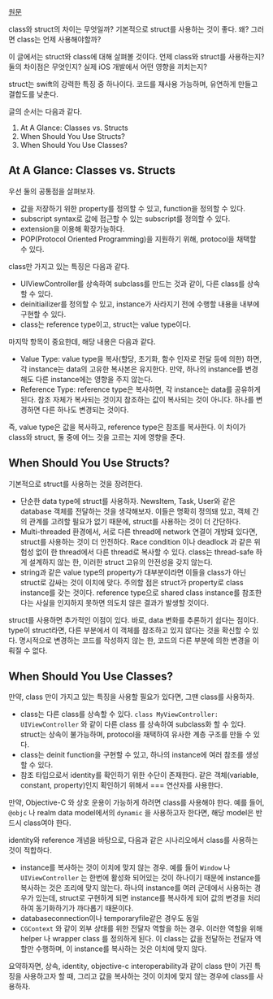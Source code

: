 [원문](https://learnappmaking.com/struct-vs-class-swift-how-to/)

class와 struct의 차이는 무엇일까? 기본적으로 struct를 사용하는 것이 좋다. 왜? 그러면 class는 언제 사용해야할까?

이 글에서는 struct와 class에 대해 살펴볼 것이다. 언제 class와 struct를 사용하는지? 둘의 차이점은 무엇인지? 실제 iOS 개발에서 어떤 영향을 끼치는지?

struct는 swift의 강력한 특징 중 하나이다. 코드를 재사용 가능하며, 유연하게 만들고 결합도를 낮춘다. 

글의 순서는 다음과 같다.

1. At A Glance: Classes vs. Structs
2. When Should You Use Structs?
3. When Should You Use Classes?



## At A Glance: Classes vs. Structs

우선 둘의 공통점을 살펴보자.

- 값을 저장하기 위한 property를 정의할 수 있고, function을 정의할 수 있다.
- subscript syntax로 값에 접근할 수 있는 subscript를 정의할 수 있다.
- extension을 이용해 확장가능하다.
- POP(Protocol Oriented Programming)을 지원하기 위해, protocol을 채택할 수 있다.

class만 가지고 있는 특징은 다음과 같다.

- UIViewController를 상속하여 subclass를 만드는 것과 같이, 다른 class를 상속할 수 있다.
- deinitiailizer를 정의할 수 있고, instance가 사라지기 전에 수행할 내용을 내부에 구현할 수 있다.
- class는 reference type이고, struct는 value type이다.

마지막 항목이 중요한데, 해당 내용은 다음과 같다.

- Value Type: value type을 복사(할당, 초기화, 함수 인자로 전달 등에 의한) 하면, 각 instance는 data의 고유한 복사본은 유지한다. 만약, 하나의 instance를 변경해도 다른 instance에는 영향을 주지 않는다.
- Reference Type: reference type은 복사하면, 각 instance는 data를 공유하게 된다. 참조 자체가 복사되는 것이지 참조하는 값이 복사되는 것이 아니다. 하나를 변경하면 다른 하나도 변경되는 것이다.

즉, value type은 값을 복사하고, reference type은 참조를 복사한다. 이 차이가 class와 struct, 둘 중에 어느 것을 고르는 지에 영향을 준다.



## When Should You Use Structs?

기본적으로 struct를 사용하는 것을 장려한다.

- 단순한 data type에 struct를 사용하자. NewsItem, Task, User와 같은 database 객체를 전달하는 것을 생각해보자. 이들은 명확히 정의돼 있고, 객체 간의 관계를 고려할 필요가 없기 때문에, struct를 사용하는 것이 더 간단하다.
- Multi-threaded 환경에서, 서로 다른 thread에 network 연결이 개방돼 있다면, struct를 사용하는 것이 더 안전하다. Race condition 이나 deadlock 과 같은 위험성 없이 한 thread에서 다른 thread로 복사할 수 있다. class는 thread-safe 하게 설계하지 않는 한, 이러한 struct 고유의 안전성을 갖지 않는다. 
- string과 같은 value type의 property가 대부분이라면 이들을 class가 아닌 struct로 감싸는 것이 이치에 맞다. 주의할 점은 struct가 property로 class instance를 갖는 것이다. reference type으로 shared class instance를 참조한다는 사실을 인지하지 못하면 의도치 않은 결과가 발생할 것이다.

struct를 사용하면 추가적인 이점이 있다. 바로, data 변화를 추론하기 쉽다는 점이다. type이 struct라면, 다른 부분에서 이 객체를 참조하고 있지 않다는 것을 확신할 수 있다. 명시적으로 변경하는 코드를 작성하지 않는 한, 코드의 다른 부분에 의한 변경을 이뤄질 수 없다.



## When Should You Use Classes?

만약, class 만이 가지고 있는 특징을 사용할 필요가 있다면, 그땐 class를 사용하자. 

- class는 다른 class를 상속할 수 있다. `class MyViewController: UIViewController` 와 같이 다른 class 를 상속하여 subclass화 할 수 있다. struct는 상속이 불가능하며, protocol을 채택하여 유사한 계층 구조를 만들 수 있다.
- class는 deinit function을 구현할 수 있고, 하나의 instance에 여러 참조를 생성할 수 있다.
- 참조 타입으로서 identity를 확인하기 위한 수단이 존재한다. 같은 객체(variable, constant, property)인지 확인하기 위해서 === 연산자를 사용한다.

만약, Objective-C 와 상호 운용이 가능하게 하려면 class를 사용해야 한다. 예를 들어, `@objc` 나 realm data model에서의 `dynamic` 을 사용하고자 한다면, 해당 model은 반드시 class여야 한다.

identity와 reference 개념을 바탕으로, 다음과 같은 시나리오에서 class를 사용하는 것이 적합하다.

- instance를 복사하는 것이 이치에 맞지 않는 경우. 예를 들어 `Window` 나 `UIViewController` 는 한번에 활성화 되어있는 것이 하나이기 때문에 instance를 복사하는 것은 조리에 맞지 않는다. 하나의 instance를 여러 군데에서 사용하는 경우가 있는데, struct로 구현하게 되면 instance를 복사하게 되어 값의 변경을 처리하여 동기화하기가 까다롭기 때문이다.
- databaseconnection이나 temporaryfile같은 경우도 동일
- `CGContext` 와 같이 외부 상태를 위한 전달자 역할을 하는 경우. 이러한 역할을 위해 helper 나 wrapper class 를 정의하게 된다. 이 class는 값을 전달하는 전달자 역할만 수행하며, 이 instance를 복사하는 것은 이치에 맞지 않다.

요약하자면, 상속, identity, objective-c interoperability과 같이 class 만이 가진 특징을 사용하고자 할 때, 그리고 값을 복사하는 것이 이치에 맞지 않는 경우에 class를 사용하자.

